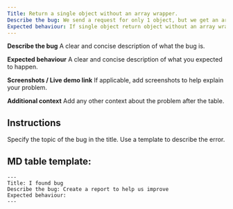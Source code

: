 ```yaml
---
Title: Return a single object without an array wrapper.
Describe the bug: We send a request for only 1 object, but we get an array with this object.
Expected behaviour: If single object return object without an array wrapper.
---
```


**Describe the bug**
A clear and concise description of what the bug is.

**Expected behaviour**
A clear and concise description of what you expected to happen.

**Screenshots / Live demo link**
If applicable, add screenshots to help explain your problem.

**Additional context**
Add any other context about the problem after the table.

## Instructions
Specify the topic of the bug in the title.
Use a template to describe the error.

## MD table template: 

```
---
Title: I found bug
Describe the bug: Create a report to help us improve
Expected behaviour:
---
```
